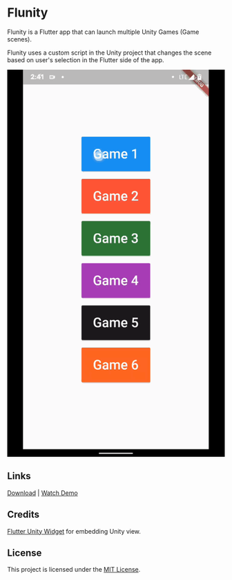 # Flunity

Flunity is a Flutter app that can launch multiple Unity Games (Game scenes). 

Flunity uses a custom script in the Unity project that changes the scene based on user's selection in the Flutter side of the app.

![Flunity Game Launch](assets/demo.gif)

## Links
[Download](https://github.com/itsarjunsinh/flunity/releases) | [Watch Demo](https://www.youtube.com/watch?v=Z4-SWY1wM6s)

## Credits

[Flutter Unity Widget](https://github.com/snowballdigital/flutter-unity-view-widget) for embedding Unity view.

## License

This project is licensed under the [MIT License](LICENSE). 